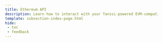 ```yaml
---
title: Ethereum API
description: Learn how to interact with your Tanssi-powered EVM-compatible network through the Ethereum API with different tools like Remix, Hardhat, Foundry, and more.
template: subsection-index-page.html
hide: 
 - toc
 - feedback
---
```

